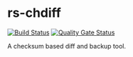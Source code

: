 # rs-chdiff

[![Build Status](https://github.com/soerenkoehler/rs-chdiff/actions/workflows/rs-chdiff-build.yml/badge.svg)](https://github.com/soerenkoehler/rs-chdiff/actions/workflows/rs-chdiff-build.yml)
[![Quality Gate Status](https://sonarcloud.io/api/project_badges/measure?project=soerenkoehler_rs-chdiff&metric=alert_status)](https://sonarcloud.io/project/overview?id=soerenkoehler_rs-chdiff)

A checksum based diff and backup tool.
